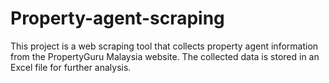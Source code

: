 # Property-agent-scraping
This project is a web scraping tool that collects property agent information from the PropertyGuru Malaysia website. The collected data is stored in an Excel file for further analysis.
